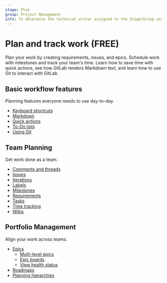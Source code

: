 ```yaml
---
stage: Plan
group: Project Management
info: To determine the technical writer assigned to the Stage/Group associated with this page, see https://about.gitlab.com/handbook/engineering/ux/technical-writing/#assignments
---
```


# Plan and track work **(FREE)**

Plan your work by creating requirements, issues, and epics. Schedule work
with milestones and track your team's time. Learn how to save time with
quick actions, see how GitLab renders Markdown text, and learn how to
use Git to interact with GitLab.

## Basic workflow features

Planning features everyone needs to use day-to-day.

- [Keyboard shortcuts](../user/shortcuts.md)
- [Markdown](../user/markdown.md)
- [Quick actions](../user/project/quick_actions.md)
- [To-Do lists](../user/todos.md)
- [Using Git](../topics/git/index.md)

## Team Planning

Get work done as a team.

- [Comments and threads](../user/discussions/index.md)
- [Issues](../user/project/issues/index.md)
- [Iterations](../user/group/iterations/index.md)
- [Labels](../user/project/labels.md)
- [Milestones](../user/project/milestones/index.md)
- [Requirements](../user/project/requirements/index.md)
- [Tasks](../user/tasks.md)
- [Time tracking](../user/project/time_tracking.md)
- [Wikis](../user/project/wiki/index.md)

## Portfolio Management

Align your work across teams.

- [Epics](../user/group/epics/index.md)
  - [Multi-level epics](../user/group/epics/manage_epics.md#multi-level-child-epics)
  - [Epic boards](../user/group/epics/epic_boards.md)
  - [View health status](../user/project/issues/managing_issues.md#health-status)
- [Roadmaps](../user/group/roadmap/index.md)
- [Planning hierarchies](../user/group/planning_hierarchy/index.md)
